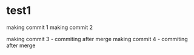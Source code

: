 # test1


making commit 1
making commit 2


making commit 3 - commiting after merge
making commit 4 - commiting after merge
